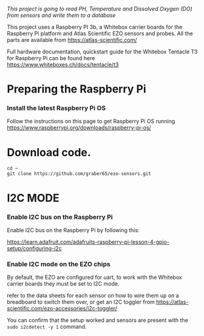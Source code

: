 _This project is going to read PH, Temperature and Dissolved Oxygen (DO) from sensors and write them to a database_ 

This project uses a Raspberry PI 3b, a Whitebox carrier boards for the Raspberry Pi platform  and Atlas Scientific EZO sensors and probes.
All the parts are available from https://atlas-scientific.com/

Full hardware documentation, quickstart guide for the Whitebox Tentacle T3 for Raspberry Pi can be found here https://www.whiteboxes.ch/docs/tentacle/t3

# Preparing the Raspberry Pi #
### Install the latest Raspberry Pi OS
Follow the instructions on this page to get Raspberry Pi OS running
https://www.raspberrypi.org/downloads/raspberry-pi-os/

# Download code.
    
    cd ~
    git clone https://github.com/graber65/ezo-sensors.git


# I2C MODE #

### Enable I2C bus on the Raspberry Pi ###

Enable I2C bus on the Raspberry Pi by following this:

https://learn.adafruit.com/adafruits-raspberry-pi-lesson-4-gpio-setup/configuring-i2c

### Enable I2C mode on the EZO chips ###

By default, the EZO are configured for uart, to work with the Whitebox carrier boards they must be set to I2C mode.

refer to the data sheets for each sensor on how to wire them up on a breadboard to switch them over, or get an I2C toggler from https://atlas-scientific.com/ezo-accessories/i2c-toggler/ 



You can confirm that the setup worked and sensors are present with the `sudo i2cdetect -y 1` command.
